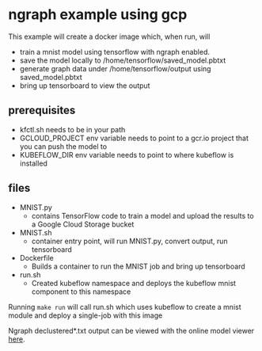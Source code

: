 # ngraph example using gcp

This example will create a docker image which, when run, will 
- train a mnist model using tensorflow with ngraph enabled.
- save the model locally to /home/tensorflow/saved_model.pbtxt
- generate graph data under /home/tensorflow/output using saved_model.pbtxt
- bring up tensorboard to view the output

## prerequisites

- kfctl.sh needs to be in your path
- GCLOUD_PROJECT env variable needs to point to a gcr.io project that you can push the model to
- KUBEFLOW_DIR env variable needs to point to where kubeflow is installed

## files

- MNIST.py
  - contains TensorFlow code to train a model and upload the results to a Google Cloud Storage bucket
- MNIST.sh
  - container entry point, will run MNIST.py, convert output, run tensorboard
- Dockerfile
  - Builds a container to run the MNIST job and bring up tensorboard 
- run.sh
  - Created kubeflow namespace and deploys the kubeflow mnist component to this namespace


Running `make run` will call run.sh which uses kubeflow to create a mnist module and deploy a single-job with this image

Ngraph declustered*.txt output can be viewed with the online model viewer [here](https://lutzroeder.github.io/netron/).
